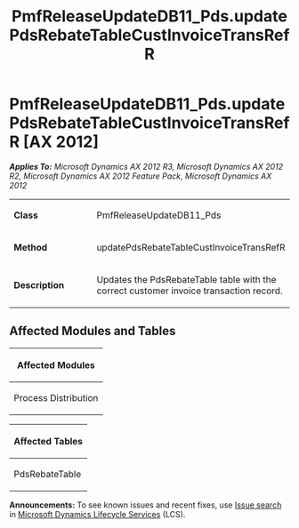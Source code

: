 ﻿---
title: PmfReleaseUpdateDB11_Pds.updatePdsRebateTableCustInvoiceTransRefR
TOCTitle: PmfReleaseUpdateDB11_Pds.updatePdsRebateTableCustInvoiceTransRefR
ms:assetid: d6825c79-496e-2cbb-6bc9-e1564e237a36
ms:mtpsurl: https://msdn.microsoft.com/en-us/library/JJ687047(v=AX.60)
ms:contentKeyID: 49711495
ms.date: 05/18/2015
mtps_version: v=AX.60
---

# PmfReleaseUpdateDB11\_Pds.updatePdsRebateTableCustInvoiceTransRefR [AX 2012]


_**Applies To:** Microsoft Dynamics AX 2012 R3, Microsoft Dynamics AX 2012 R2, Microsoft Dynamics AX 2012 Feature Pack, Microsoft Dynamics AX 2012_

<table>
<colgroup>
<col style="width: 50%" />
<col style="width: 50%" />
</colgroup>
<tbody>
<tr class="odd">
<td><p><strong>Class</strong></p></td>
<td><p>PmfReleaseUpdateDB11_Pds</p></td>
</tr>
<tr class="even">
<td><p><strong>Method</strong></p></td>
<td><p>updatePdsRebateTableCustInvoiceTransRefR</p></td>
</tr>
<tr class="odd">
<td><p><strong>Description</strong></p></td>
<td><p>Updates the PdsRebateTable table with the correct customer invoice transaction record.</p></td>
</tr>
</tbody>
</table>


## Affected Modules and Tables

<table>
<colgroup>
<col style="width: 100%" />
</colgroup>
<thead>
<tr class="header">
<th><p>Affected Modules</p></th>
</tr>
</thead>
<tbody>
<tr class="odd">
<td><p>Process Distribution</p></td>
</tr>
</tbody>
</table>


<table>
<colgroup>
<col style="width: 100%" />
</colgroup>
<thead>
<tr class="header">
<th><p>Affected Tables</p></th>
</tr>
</thead>
<tbody>
<tr class="odd">
<td><p>PdsRebateTable</p></td>
</tr>
</tbody>
</table>

  
**Announcements:** To see known issues and recent fixes, use [Issue search](http://go.microsoft.com/fwlink/?linkid=389258) in [Microsoft Dynamics Lifecycle Services](http://go.microsoft.com/fwlink/?linkid=306505) (LCS).

